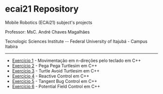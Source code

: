 # ecai21 Repository

Mobile Robotics (ECAi21) subject's projects

Professor: MsC. André Chaves Magalhães

Tecnologic Sciences Institute -- Federal University of Itajubá - Campus Itabira

---

- [Exercício 1](https://github.com/toffanetto/ecai21/tree/main/src/teleop_cmd_vel) - Movimentação em n-direções pelo teclado em C++
- [Exercício 2](https://github.com/toffanetto/ecai21/tree/main/src/two_turtle_control) - Pega Pega Turtlesim em C++
- [Exercício 3](https://github.com/toffanetto/ecai21/tree/main/src/turtle_avoid_control) - Turtle Avoid Turtlesim em C++
- [Exercício 4](https://github.com/toffanetto/ecai21/tree/main/src/reactive_control) - Reactive Control em C++
- [Exercício 5](https://github.com/toffanetto/ecai21/tree/main/src/tangent_bug_control) - Tangent Bug Control em C++
- [Exercício 6](https://github.com/toffanetto/ecai21/tree/main/src/potential_field_control) - Potential Field Control em C++




